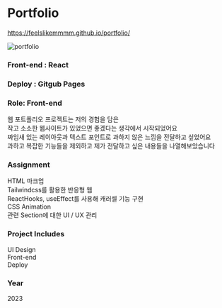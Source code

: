 # Portfolio
https://feelslikemmmm.github.io/portfolio/

![portfolio](https://github.com/feelslikemmmm/portfolio/assets/67893516/6b040554-adae-4be1-ac15-33c7bf02045c)

### Front-end : React
### Deploy : Gitgub Pages
### Role: Front-end

웹 포트폴리오 프로젝트는 저의 경험을 담은<br/>
작고 소소한 웹사이트가 있었으면 좋겠다는 생각에서 시작되었어요<br/>
짜임새 있는 레이아웃과 텍스트 포인트로 과하지 않은 느낌을 전달하고 싶었어요<br/>
과하고 복잡한 기능들을 제외하고 제가 전달하고 싶은 내용들을 나열해보았습니다<br/>


### Assignment
HTML 마크업<br/>
Tailwindcss를 활용한 반응형 웹<br/>
ReactHooks, useEffect를 사용해 캐러셀 기능 구현<br/>
CSS Animation<br/>
관련 Section에 대한 UI / UX 관리<br/>


### Project Includes
UI Design <br/>
Front-end <br/>
Deploy <br/>
### Year
2023


